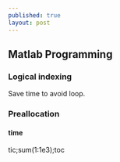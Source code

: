 ```yaml
---
published: true
layout: post
---
```

## Matlab Programming

### Logical indexing

Save time to avoid loop.

### Preallocation

#### time 
tic;sum(1:1e3);toc

